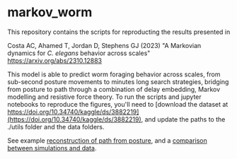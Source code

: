 # markov_worm

This repository contains the scripts for reproducting the results presented in

Costa AC, Ahamed T, Jordan D, Stephens GJ (2023) "A Markovian dynamics for *C. elegans* behavior across scales" https://arxiv.org/abs/2310.12883

This model is able to predict worm foraging behavior across scales, from sub-second posture movements to minutes long search strategies, bridging from posture to path through a combination of delay embedding, Markov modelling and resistive force theory. To run the scripts and jupyter notebooks to reproduce the figures, you'll need to [download the dataset at https://doi.org/10.34740/kaggle/ds/3882219](https://doi.org/10.34740/kaggle/ds/3882219), and update the paths to the ./utils folder and the data folders.

See example [reconstruction of path from posture](https://antonioccosta.github.io/download/combined_traj.mp4), and a [comparison between simulations and data](https://antonioccosta.github.io/download/postures_sim_vs_data.mp4).
